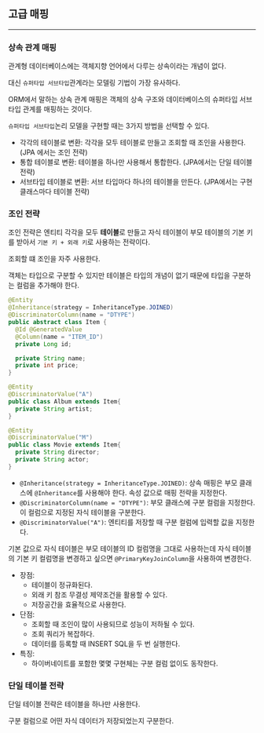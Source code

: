 ## 고급 매핑

---

### 상속 관계 매핑

관계형 데이터베이스에는 객체지향 언어에서 다루는 상속이라는 개념이 없다.

대신 `슈퍼타입 서브타입`관계라는 모델링 기법이 가장 유사하다.

ORM에서 말하는 상속 관계 매핑은 객체의 상속 구조와 데이터베이스의 슈퍼타입 서브타입 관계를 매핑하는 것이다.

`슈퍼타입 서브타입`논리 모델을 구현할 때는 3가지 방법을 선택할 수 있다.

- 각각의 테이블로 변환: 각각을 모두 테이블로 만들고 조회할 때 조인을 사용한다.(JPA 에서는 조인 전략)
- 통합 테이블로 변환: 테이블을 하나만 사용해서 통합한다. (JPA에서는 단일 테이블 전략)
- 서브타입 테이블로 변환: 서브 타입마다 하나의 테이블을 만든다. (JPA에서는 구현 클래스마다 테이블 전략)

### 조인 전략

조인 전략은 엔티티 각각을 모두 **테이블**로 만들고 자식 테이블이 부모 테이블의 기본 키를 받아서 `기본 키 + 외래 키`로 사용하는 전략이다.

조회할 떄 조인을 자주 사용한다.

객체는 타입으로 구분할 수 있지만 테이블은 타입의 개념이 없기 때문에 타입을 구분하는 컬럼을 추가해야 한다.

```java
@Entity
@Inheritance(strategy = InheritanceType.JOINED)
@DiscriminatorColumn(name = "DTYPE")
public abstract class Item {
  @Id @GeneratedValue
  @Column(name = "ITEM_ID")
  private Long id;

  private String name;
  private int price;
}

@Entity
@DiscriminatorValue("A")
public class Album extends Item{
  private String artist;
}

@Entity
@DiscriminatorValue("M")
public class Movie extends Item{
  private String director;
  private String actor;
}
```
- `@Inheritance(strategy = InheritanceType.JOINED)`: 상속 매핑은 부모 클래스에 `@Inheritance`를 사용해야 한다. 속성 값으로 매핑 전략을 지정한다.
- `@DiscriminatorColumn(name = "DTYPE")`: 부모 클래스에 구분 컬럼을 지정한다. 이 컬럼으로 지정된 자식 테이블을 구분한다.
- `@DiscriminatorValue("A")`: 엔티티를 저장할 때 구분 컬럼에 입력할 값을 지정한다.

기본 값으로 자식 테이블은 부모 테이블의 ID 컬럼명을 그대로 사용하는데 자식 테이블의 기본 키 컬럼명을 변경하고 싶으면 `@PrimaryKeyJoinColumn`을 사용하여 변경한다.

- 장점: 
  - 테이블이 정규화된다.
  - 외래 키 참조 무결성 제약조건을 활용할 수 있다.
  - 저장공간을 효율적으로 사용한다.
- 단점:
  - 조회할 때 조인이 많이 사용되므로 성능이 저하될 수 있다.
  - 조회 쿼리가 복잡하다.
  - 데이터를 등록할 때 INSERT SQL을 두 번 실행한다.
- 특징:
  - 하이버네이트를 포함한 몇몇 구현체는 구분 컬럼 없이도 동작한다.


### 단일 테이블 전략

단일 테이블 전략은 테이블을 하나만 사용한다.

구분 컬럼으로 어떤 자식 데이터가 저장되었는지 구분한다.

